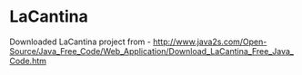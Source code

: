 # LaCantina
Downloaded LaCantina project from - http://www.java2s.com/Open-Source/Java_Free_Code/Web_Application/Download_LaCantina_Free_Java_Code.htm
